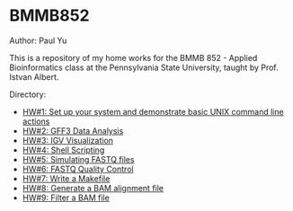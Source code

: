 # BMMB852
Author: Paul Yu

This is a repository of my home works for the BMMB 852 - Applied Bioinformatics class at the Pennsylvania State University, taught by Prof. Istvan Albert.

Directory:
- [HW#1: Set up your system and demonstrate basic UNIX command line actions](https://github.com/yupaulk/BMMB852/tree/main/hw1)
- [HW#2: GFF3 Data Analysis](https://github.com/yupaulk/BMMB852/tree/main/hw2)
- [HW#3: IGV Visualization](https://github.com/yupaulk/BMMB852/tree/main/hw3)
- [HW#4: Shell Scripting](https://github.com/yupaulk/BMMB852/tree/main/hw4)
- [HW#5: Simulating FASTQ files](https://github.com/yupaulk/BMMB852/tree/main/hw5)
- [HW#6: FASTQ Quality Control](https://github.com/yupaulk/BMMB852/tree/main/hw6)
- [HW#7: Write a Makefile](https://github.com/yupaulk/BMMB852/tree/main/hw7)
- [HW#8: Generate a BAM alignment file](https://github.com/yupaulk/BMMB852/tree/main/hw8)
- [HW#9: Filter a BAM file](https://github.com/yupaulk/BMMB852/tree/main/hw9)